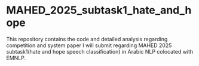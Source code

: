 # MAHED_2025_subtask1_hate_and_hope
This repository contains the code and detailed analysis regarding competition and system paper I will submit regarding MAHED 2025 subtask1(hate and hope speech classification) in Arabic NLP colocated with EMNLP.
